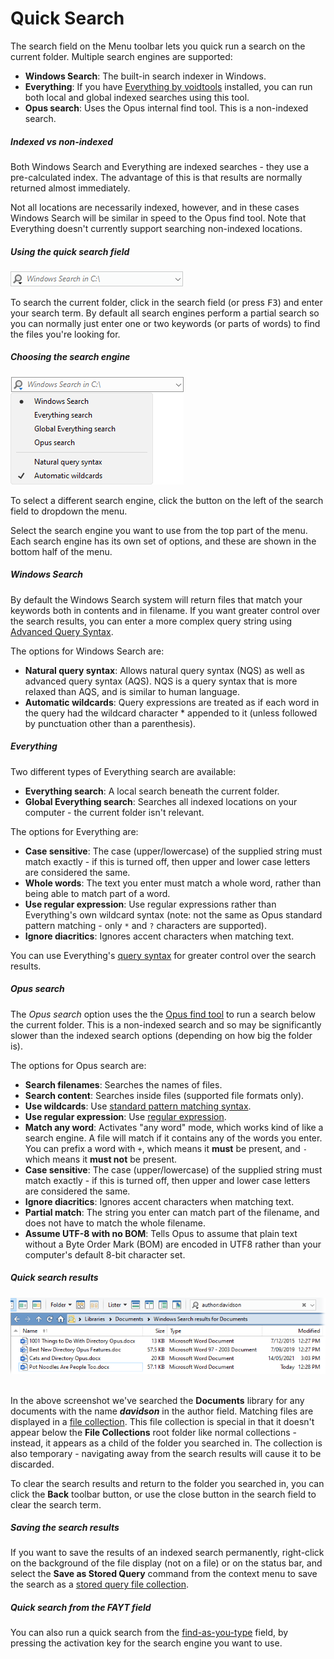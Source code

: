 # Quick Search

The search field on the Menu toolbar lets you quick run a search on the current folder. Multiple search engines are supported:

- **Windows Search**: The built-in search indexer in Windows.
- **Everything**: If you have [Everything by voidtools](https://voidtools.com) installed, you can run both local and global indexed searches using this tool.
- **Opus search**: Uses the Opus internal find tool. This is a non-indexed search.

##### Indexed vs non-indexed

Both Windows Search and Everything are indexed searches - they use a pre-calculated index. The advantage of this is that results are normally returned almost immediately.

Not all locations are necessarily indexed, however, and in these cases Windows Search will be similar in speed to the Opus find tool. Note that Everything doesn't currently support searching non-indexed locations.

##### Using the quick search field

![](/Manual/images/media/13/search_field.png) 

To search the current folder, click in the search field (or press <kbd>F3</kbd>) and enter your search term. By default all search engines perform a partial search so you can normally just enter one or two keywords (or parts of words) to find the files you're looking for.

##### Choosing the search engine

![](/Manual/images/media/13/quicksearch_options.png)

To select a different search engine, click the button on the left of the search field to dropdown the menu.

Select the search engine you want to use from the top part of the menu. Each search engine has its own set of options, and these are shown in the bottom half of the menu.

##### Windows Search

By default the Windows Search system will return files that match your keywords both in contents and in filename. If you want greater control over the search results, you can enter a more complex query string using [Advanced Query Syntax](http://msdn.microsoft.com/en-us/library/aa965711%28v=vs.85%29.aspx).

The options for Windows Search are:

- **Natural query syntax**: Allows natural query syntax (NQS) as well as advanced query syntax (AQS). NQS is a query syntax that is more relaxed than AQS, and is similar to human language.
- **Automatic wildcards**: Query expressions are treated as if each word in the query had the wildcard character \* appended to it (unless followed by punctuation other than a parenthesis).

##### Everything

Two different types of Everything search are available:

- **Everything search**: A local search beneath the current folder.
- **Global Everything search**: Searches all indexed locations on your computer - the current folder isn't relevant.

The options for Everything are:

- **Case sensitive**: The case (upper/lowercase) of the supplied string must match exactly - if this is turned off, then upper and lower case letters are considered the same.
- **Whole words**: The text you enter must match a whole word, rather than being able to match part of a word.
- **Use regular expression**: Use regular expressions rather than Everything's own wildcard syntax (note: not the same as Opus standard pattern matching - only `*` and `?` characters are supported).
- **Ignore diacritics**: Ignores accent characters when matching text.

You can use Everything's [query syntax](https://www.voidtools.com/support/everything/searching/) for greater control over the search results.

##### Opus search

The *Opus search* option uses the the [Opus find tool](find_files/README.md) to run a search below the current folder. This is a non-indexed search and so may be significantly slower than the indexed search options (depending on how big the folder is).

The options for Opus search are:

- **Search filenames**: Searches the names of files.
- **Search content**: Searches inside files (supported file formats only).
- **Use wildcards**: Use [standard pattern matching syntax](/Manual/reference/wildcard_reference/pattern_matching_syntax.md).
- **Use regular expression**: Use [regular expression](/Manual/reference/wildcard_reference/regular_expression_syntax.md).
- **Match any word**: Activates "any word" mode, which works kind of like a search engine. A file will match if it contains any of the words you enter. You can prefix a word with `+`, which means it **must** be present, and `-` which means it **must not** be present.
- **Case sensitive**: The case (upper/lowercase) of the supplied string must match exactly - if this is turned off, then upper and lower case letters are considered the same.
- **Ignore diacritics**: Ignores accent characters when matching text.
- **Partial match**: The string you enter can match part of the filename, and does not have to match the whole filename.
- **Assume UTF-8 with no BOM**: Tells Opus to assume that plain text without a Byte Order Mark (BOM) are encoded in UTF8 rather than your computer's default 8-bit character set.

##### Quick search results

![](/Manual/images/media/13/windows_search.png) 

In the above screenshot we've searched the **Documents** library for any documents with the name ***davidson*** in the author field. Matching files are displayed in a [file collection](../virtual_file_system/file_collections/README.md). This file collection is special in that it doesn't appear below the **File Collections** root folder like normal collections - instead, it appears as a child of the folder you searched in. The collection is also temporary - navigating away from the search results will cause it to be discarded.

To clear the search results and return to the folder you searched in, you can click the **Back** toolbar button, or use the close button in the search field to clear the search term.

##### Saving the search results

If you want to save the results of an indexed search permanently, right-click on the background of the file display (not on a file) or on the status bar, and select the **Save as Stored Query** command from the context menu to save the search as a [stored query file collection](../virtual_file_system/file_collections/stored_queries.md).

##### Quick search from the FAYT field

You can also run a quick search from the [find-as-you-type](../the_lister/find-as-you-type_field.md) field, by pressing the activation key for the search engine you want to use.
